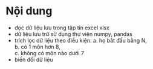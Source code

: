 # Nội dung

- đọc dữ liệu lưu trong tập tin excel xlsx
- dữ liệu lưu trữ sử dụng thư viện numpy, pandas
- trích lọc dữ liệu theo điều kiện:
  a. họ bắt đầu bằng N,  
  b. có 1 môn hơn 8,  
  c. không có môn nào dưới 7  
- biến đổi dữ liệu

